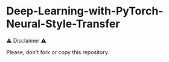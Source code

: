 # Deep-Learning-with-PyTorch-Neural-Style-Transfer
⚠️ Disclaimer ⚠️

Please, don't fork or copy this repository.
